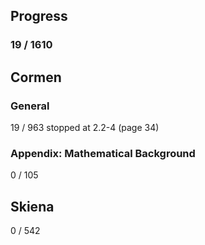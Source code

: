 ##	Progress
###	19 / 1610

## Cormen
### General
19 / 963
stopped at 2.2-4 (page 34)

### Appendix: Mathematical Background
0 / 105


## Skiena
0 / 542

